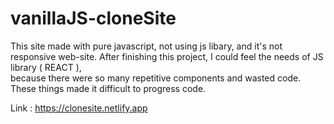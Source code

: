 # vanillaJS-cloneSite
This site made with pure javascript, not using js libary, and it's not responsive web-site.
After finishing this project, I could feel the needs of JS library ( REACT ),   
because there were so many repetitive components and wasted code.   
These things made it difficult to progress code.   

Link : <https://clonesite.netlify.app>

